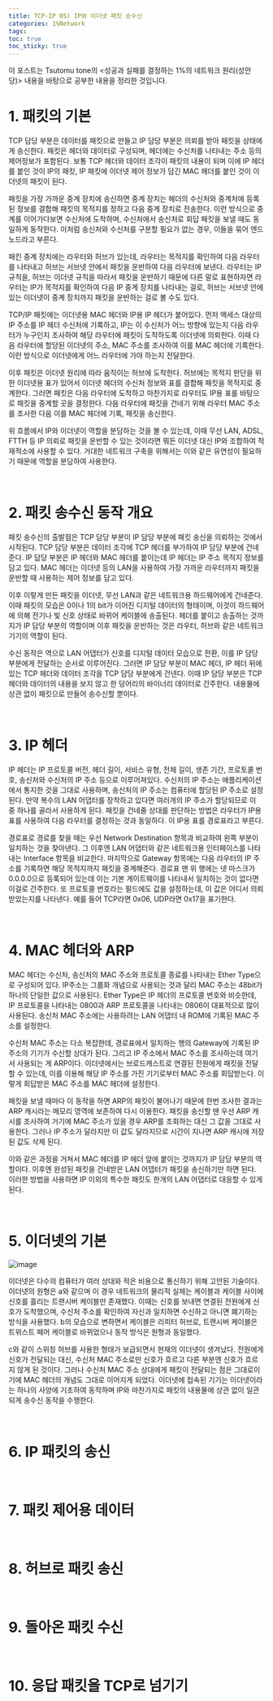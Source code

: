 ```yaml
---
title: TCP-IP 05) IP와 이더넷 패킷 송수신
categories: 1%Network
tags: 
toc: true
toc_sticky: true
---
```


이 포스트는 Tsutomu tone의 <성공과 실패를 결정하는 1%의 네트워크 원리(성안당)> 내용을 바탕으로 공부한 내용을 정리한 것입니다. 

# **1. 패킷의 기본**

TCP 담당 부분은 데이터를 패킷으로 만들고 IP 담당 부분은 의뢰를 받아 패킷을 상태에게 송신한다. 패킷은 헤더와 데이터로 구성되며, 헤더에는 수신처를 나타내는 주소 등의 제어정보가 포함된다. 보통 TCP 헤더와 데이터 조각이 패킷의 내용이 되며 이에 IP 헤더를 붙인 것이 IP의 패킷, IP 패킷에 이더넷 제어 정보가 담긴 MAC 헤더를 붙인 것이 이더넷의 패킷이 된다. 

패킷을 가장 가까운 중계 장치에 송신하면 중계 장치는 헤더의 수신처와 중계처에 등록된 정보를 결합해 패킷의 목적지를 정하고 다음 중계 장치로 전송한다. 이런 방식으로 중계를 이어가다보면 수신처에 도착하며, 수신처에서 송신처로 회답 패킷을 보낼 때도 동일하게 동작한다. 이처럼 송신처와 수신처를 구분할 필요가 없는 경우, 이들을 묶어 엔드노드라고 부른다. 

패킨 중계 장치에는 라우터와 허브가 있는데, 라우터는 목적지를 확인하여 다음 라우터를 나타내고 허브는 서브넷 안에서 패킷을 운반하여 다음 라우터에 보낸다. 라우터는 IP 규칙을, 허브는 이더넷 규칙을 따라서 패킷을 운반하기 때문에 다른 말로 표현하자면 라우터는 IP가 목적지를 확인하여 다음 IP 중계 장치를 나타내는 걸로, 허브는 서브넷 안에 있는 이더넷이 중계 장치까지 패킷을 운반하는 걸로 볼 수도 있다. 

TCP/IP 패킷에는 이더넷용 MAC 헤더와 IP용 IP 헤더가 붙어있다. 먼저 액세스 대상의 IP 주소를 IP 헤더 수신처에 기록하고, IP는 이 수신처가 어느 방향에 있는지 다음 라우터가 누구인지 조사하여 해당 라우터에 패킷이 도착하도록 이더넷에 의뢰한다. 이때 다음 라우터에 할당된 이더넷의 주소, MAC 주소를 조사하여 이를 MAC 헤더에 기록한다. 이런 방식으로 이더넷에게 어느 라우터에 가야 하는지 전달한다. 

이후 패킷은 이더넷 원리에 따라 움직이는 허브에 도착한다. 허브에는 목적지 판단을 위한 이더넷용 표가 있어서 이더넷 헤더의 수신처 정보와 표를 결합해 패킷을 목적지로 중계한다. 그러면 패킷은 다음 라우터에 도착하고 마찬가지로 라우터도 IP용 표를 바탕으로 패킷을 중계할 곳을 결정한다. 다음 라우터에 패킷을 건네기 위해 라우터 MAC 주소를 조사한 다음 이를 MAC 헤더에 기록, 패킷을 송신한다. 

위 흐름에서 IP와 이더넷이 역할을 분담하는 것을 볼 수 있는데, 이때 무선 LAN, ADSL, FTTH 등 IP 의뢰로 패킷을 운반할 수 있는 것이라면 뭐든 이더넷 대신 IP와 조합하여 적재적소에 사용할 수 있다. 거대한 네트워크 구축을 위해서는 이와 같은 유연성이 필요하기 때문에 역할을 분담하여 사용한다. 

<br/>

# **2. 패킷 송수신 동작 개요**

패킷 송수신의 출발점은 TCP 담당 부분이 IP 담당 부분에 패킷 송신을 의뢰하는 것에서 시작된다. TCP 담당 부분은 데이터 조각에 TCP 헤더를 부가하여 IP 담당 부분에 건네준다. IP 담당 부분은 IP 헤더와 MAC 헤더를 붙이는데 IP 헤더는 IP 주소 목적지 정보를 담고 있다. MAC 헤더는 이더넷 등의 LAN을 사용하여 가장 가까운 라우터까지 패킷을 운반할 때 사용하는 제어 정보를 담고 있다. 

이후 이렇게 만든 패킷을 이더넷, 무선 LAN과 같은 네트워크용 하드웨어에게 건네준다. 이때 패킷의 모습은 0이나 1의 bit가 이어진 디지털 데이터의 형태이며, 이것이 하드웨어에 의해 전기나 빛 신호 상태로 바뀌어 케이블에 송출된다. 헤더를 붙이고 송출하는 것까지가 IP 담당 부분의 역할이며 이후 패킷을 운반하는 것은 라우터, 허브와 같은 네트워크 기기의 역할이 된다. 

수신 동작은 역으로 LAN 어댑터가 신호를 디지털 데이터 모습으로 전환, 이를 IP 담당 부분에게 전달하는 순서로 이루어진다. 그러면 IP 담당 부분이 MAC 헤더, IP 헤더 뒤에 있는 TCP 헤더와 데이터 조각을 TCP 담당 부분에게 건넨다. 이때 IP 담당 부분은 TCP 헤더와 데이터의 내용을 보지 않고 한 덩어리의 바이너리 데이터로 간주한다. 내용물에 상관 없이 패킷으로 만들어 송수신할 뿐이다. 

<br/>

# **3. IP 헤더**

IP 헤더는 IP 프로토콜 버전, 헤더 길이, 서비스 유형, 전체 길이, 생존 기간, 프로토콜 번호, 송신처와 수신처의 IP 주소 등으로 이루어져있다. 수신처의 IP 주소는 애플리케이션에서 통지한 것을 그대로 사용하며, 송신처의 IP 주소는 컴퓨터에 할당된 IP 주소로 설정된다. 만약 복수의 LAN 어댑터를 장착하고 있다면 여러개의 IP 주소가 할당되므로 이 중 하나를 골라서 사용하게 된다. 패킷을 건네줄 상대를 판단하는 방법은 라우터가 IP용 표를 사용하여 다음 라우터를 결정하는 것과 동일하다. 이 IP용 표를 경로표라고 부른다. 

경로표로 경로를 찾을 때는 우선 Network Destination 항목과 비교하여 왼쪽 부분이 일치하는 것을 찾아낸다. 그 이후엔 LAN 어댑터와 같은 네트워크용 인터페이스를 나타내는 Interface 항목을 비교한다. 마지막으로 Gateway 항목에는 다음 라우터의 IP 주소를 기록하면 해당 목적지까지 패킷을 중계해준다. 경로표 맨 위 행에는 넷 마스크가 0.0.0.0으로 등록되어 있는데 이는 기본 게이트웨이를 나타내서 일치하는 것이 없다면 이걸로 간주한다. 또 프로토콜 번호라는 필드에도 값을 설정하는데, 이 값은 어디서 의뢰받았는지를 나타낸다. 예를 들어 TCP라면 0x06, UDP라면 0x17을 표기한다.

<br/>

# **4. MAC 헤더와 ARP**

MAC 헤더는 수신처, 송신처의 MAC 주소와 프로토콜 종료를 나타내는 Ether Type으로 구성되어 있다. IP주소는 그룹화 개념으로 사용되는 것과 달리 MAC 주소는 48bit가 하나의 단일한 값으로 사용된다. Ether Type은 IP 헤더의 프로토콜 번호와 비슷한데, IP 프로토콜을 나타내는 0800과 ARP 프로토콜을 나타내는 0806이 대표적으로 많이 사용된다. 송신처 MAC 주소에는 사용하려는 LAN 어댑터 내 ROM에 기록된 MAC 주소를 설정한다. 

수신처 MAC 주소는 다소 복잡한데, 경로표에서 일치하는 행의 Gateway에 기록된 IP 주소의 기기가 수신할 상대가 된다. 그리고 IP 주소에서 MAC 주소를 조사하는데 여기서 사용되는 게 ARP이다. 이더넷에서는 브로드캐스트로 연결된 전원에게 패킷을 전달할 수 있는데, 이를 이용해 해당 IP 주소를 가진 기기로부터 MAC 주소를 회답받는다. 이렇게 회답받은 MAC 주소를 MAC 헤더에 설정한다. 

패킷을 보낼 때마다 이 동작을 하면 ARP의 패킷이 불어나기 때문에 한번 조사한 결과는 ARP 캐시라는 메모리 영역에 보존하여 다시 이용한다. 패킷을 송신할 땐 우선 ARP 캐시를 조사하여 거기에 MAC 주소가 있을 경우 ARP를 조회하는 대신 그 값을 그대로 사용한다. 그러나 IP 주소가 달라지만 이 값도 달라지므로 시간이 지나면 ARP 캐시에 저장된 값도 삭제 된다. 

이와 같은 과정을 거쳐서 MAC 헤더를 IP 헤더 앞에 붙이는 것까지가 IP 담당 부분의 역할이다. 이후엔 완성된 패킷을 건네받은 LAN 어뎁터가 패킷을 송신하기만 하면 된다. 이러한 방법을 사용하면 IP 이외의 특수한 패킷도 한개의 LAN 어댑터로 대응할 수 있게 된다. 

<br/>

# **5. 이더넷의 기본**

![image](https://user-images.githubusercontent.com/96677719/225828347-8d3907a8-6d88-4f92-87a0-ce29fc6110c0.png)

이더넷은 다수의 컴퓨터가 여러 상대와 적은 비용으로 통신하기 위해 고안된 기술이다. 이더넷의 원형은 a와 같으며 이 경우 네트워크의 물리적 실체는 케이블과 케이블 사이에 신호를 흘리는 트랜시버 케이블만 존재했다. 이때는 신호를 보내면 연결된 전원에게 신호가 도착했으며, 수신처 주소를 확인하여 자신과 일치하면 수신하고 아니면 폐기하는 방식을 사용했다. b의 모습으로 변하면서 케이블은 리피터 허브로, 트랜시버 케이블은 트위스트 페어 케이블로 바뀌었으나 동작 방식은 원형과 동일했다. 

c와 같이 스위칭 허브를 사용한 형태가 보급되면서 현재의 이더넷이 생겨났다. 전원에게 신호가 전달되는 대신, 수신처 MAC 주소로만 신호가 흐르고 다른 부분엔 신호가 흐르지 않게 된 것이다. 그러나 수신처 MAC 주소 상대에게 패킷이 전달되는 점은 그대로이기에 MAC 헤더의 개념도 그대로 이어지게 되었다. 이더넷에 접속된 기기는 이더넷이라는 하나의 사양에 기초하여 동작하며 IP와 마찬가지로 패킷의 내용물에 상관 없이 일관되게 송수신 동작을 수행한다. 

<br/>

# **6. IP 패킷의 송신**

<br/>

# **7. 패킷 제어용 데이터**

<br/>

# **8. 허브로 패킷 송신**

<br/>

# **9. 돌아온 패킷 수신**

<br/>

# **10. 응답 패킷을 TCP로 넘기기**